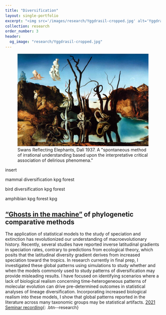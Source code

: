 ```yaml
---
title: "Diversification"
layout: single-portfolio
excerpt: "<img src='/images/research/Yggdrasil-cropped.jpg' alt='Yggdrasil'>"
collection: research
order_number: 3
header: 
  og_image: "research/Yggdrasil-cropped.jpg"
---
```


<figure>
  <img src="/images/research/swans-reflecting-elephants.jpg" alt="Swans Reflecting Elephants by Salvador Dalí"/>
  <figcaption> Swans Reflecting Elephants, Dalí 1937. A "spontaneous method of irrational understanding based upon the interpretative critical association of delirious phenomena."</figcaption>
</figure>


insert

mammal diversification kpg forest

bird diversification kpg forest

amphibian kpg forest kpg


## [“Ghosts in the machine”](https://grammarist.com/idiom/ghost-in-the-machine/#:~:text=Computer%20programmers%20have%20appropriated%20the,comparison%20that%20is%20made%20figuratively.) of phylogenetic comparative methods

The application of statistical models to the study of speciation and extinction has revolutionized our understanding of macroevolutionary history. Recently, several studies have reported inverse latitudinal gradients in speciation rates, contrary to predictions from ecological theory, which posits that the latitudinal diversity gradient derives from increased speciation toward the tropics. In research currently in final prep, I investigated these global patterns using simulations to study whether and when the models commonly used to study patterns of diversification may provide misleading results. I have focused on identifying scenarios where a lack of biological realism concerning time-heterogeneous patterns of molecular evolution can drive pre-determined outcomes in statistical analyses of lineage diversification. Incorporating increased biological realism into these models, I show that global patterns reported in the literature across many taxonomic groups may be statistical artifacts.
[2021 Seminar recording](https://bit.ly/berv_umich_2021){: .btn--research}




